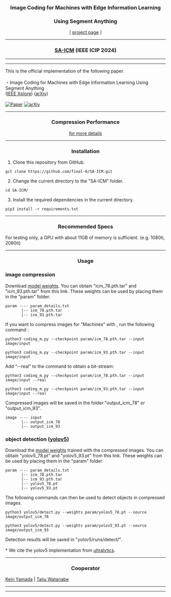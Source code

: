 <div align="center">

### Image Coding for Machines with Edge Information Learning <br>
### Using Segment Anything

<div align="center">  
  
[ [project page](https://final-0.github.io/project1.html) ]
</div>

---

### [SA-ICM](https://arxiv.org/abs/2403.04173) (IEEE ICIP 2024)
</div>

---
---

This is the official implementation of the following paper.<br>
<br>
・Image Coding for Machines with Edge Information Learning Using Segment Anything<br>
([IEEE Xplore](https://ieeexplore.ieee.org/document/10647785))
([arXiv](https://arxiv.org/abs/2403.04173))<br>
<br>
[![Paper](https://img.shields.io/badge/cs.CV-Paper-b31b1b?logo=arxiv&logoColor=red)](https://arxiv.org/abs/2403.04173)
[![arXiv](https://img.shields.io/badge/arXiv-2403.04173-b31b1b.svg)](https://arxiv.org/abs/2403.04173)

---

<div align="center">
  
### Compression Performance
[for more details](https://github.com/final-0/SA-ICM-v2)

</div>

---

<div align="center">
  
### Installation
</div>

1. Clone this repository from GitHub.
```
git clone https://github.com/final-0/SA-ICM.git
```
2. Change the current directory to the "SA-ICM" folder.
```
cd SA-ICM/
```
3. Install the required dependencies in the current directory.

```
pip3 install -r requirements.txt 
```

---

<div align="center">

### Recommended Specs
</div>

For testing only, a GPU with about 11GB of memory is sufficient. (e.g. 1080ti, 2080ti)

---

<div align="center">
  
### Usage
</div>

###  image compression

Download [model weights](https://drive.google.com/drive/folders/1J7rsrEFn20zLginAcyDzY5DdCMbYamgC?usp=drive_link). 
You can obtain "icm_78.pth.tar" and "icm_93.pth.tar" from this link. 
These weights can be used by placing them in the "param" folder.<br>
``` 
param ---- param_details.txt
       |-- icm_78.pth.tar
       |-- icm_93.pth.tar 
```

If you want to compress images for "Machines" with , run the following command :
``` 
python3 coding_m.py --checkpoint param/icm_78.pth.tar --input image/input
```
``` 
python3 coding_m.py --checkpoint param/icm_93.pth.tar --input image/input
```

Add “--real” to the command to obtain a bit-stream:
``` 
python3 coding_m.py --checkpoint param/icm_78.pth.tar --input image/input --real
```
```
python3 coding_m.py --checkpoint param/icm_93.pth.tar --input image/input --real
```

Compressed images will be saved in the folder "output_icm_78" or "output_icm_93".
``` 
image ---- input
       |-- output_icm_78
       |-- output_icm_93 
```

###  object detection ([yolov5](https://github.com/ultralytics/yolov5))

Download the [model weights](https://drive.google.com/drive/folders/1UZ4VyDeS4XyvPMbWQzqz4p3cQq3lzOKU?usp=drive_link) trained with the compressed images.
You can obtain "yolov5_78.pt" and "yolov5_93.pt" from this link. 
These weights can be used by placing them in the "param" folder.<br>
``` 
param ---- param_details.txt
       |-- icm_78.pth.tar
       |-- icm_93.pth.tar
       |-- yolov5_78.pt
       |-- yolov5_93.pt
```
The following commands can then be used to detect objects in compressed images.
```
python3 yolov5/detect.py --weights param/yolov5_78.pt --source image/output_icm_78
```
```
python3 yolov5/detect.py --weights param/yolov5_93.pt --source image/output_icm_93
```

Detection results will be saved in "yolov5/runs/detect/".
<br>
<br>
\* We cite the yolov5 implementation from [ultralytics](https://github.com/ultralytics).

---

<div align="center">

### Cooperator
</div>

[Kein Yamada](https://github.com/nykie738) | [Taiju Watanabe](https://github.com/rook86)

---
---
